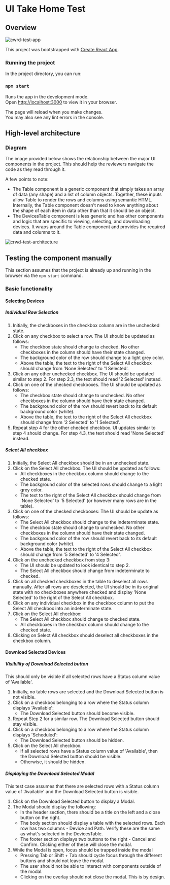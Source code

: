 # UI Take Home Test

## Overview
![cwrd-test-app](https://github.com/krazy-koala/crwd/assets/134880990/7c376760-e938-4154-946a-cc9f4191d818)

This project was bootstrapped with [Create React App](https://github.com/facebook/create-react-app).

### Running the project

In the project directory, you can run:

### `npm start`

Runs the app in the development mode.\
Open [http://localhost:3000](http://localhost:3000) to view it in your browser.

The page will reload when you make changes.\
You may also see any lint errors in the console.


## High-level architecture

### Diagram
The image provided below shows the relationship between the major UI components in the project.  This should help
the reviewers navigate the code as they read through it.

A few points to note:
- The Table component is a generic component that simply takes an array of data (any shape) and a list of column objects.  Together, these inputs
allow Table to render the rows and columns using semantic HTML.  Internally, the Table component doesn't need to know anything about
the shape of each item in data other than that it should be an object.
- The DevicesTable component is less generic and has other components and logic that are specific to viewing, selecting, and downloading devices.
It wraps around the Table component and provides the required data and columns to it.

![crwd-test-architecture](https://github.com/krazy-koala/crwd/assets/134880990/556a8208-e82b-4c0c-9bd8-4874bce29bec)

###

## Testing the component manually

This section assumes that the project is already up and running in the browser via the `npm start` command.
  
### Basic functionality
#### Selecting Devices
##### Individual Row Selection
1. Initially, the checkboxes in the checkbox column are in the unchecked state.
2. Click on any checkbox to select a row.  The UI should be updated as follows:
   - The checkbox state should change to checked.  No other checkboxes in the column should have their state changed.
   - The background color of the row should change to a light grey color.
   - Above the table, the text to the right of the Select All checkbox should change from 'None Selected' to '1 Selected'.
3. Click on any other unchecked checkbox.  The UI should be updated similar to step 2.  For step 2.3, the text should read '2 Selected' instead.
4. Click on one of the checked checkboxes.  The UI should be updated as follows:
   - The checkbox state should change to unchecked.  No other checkboxes in the column should have their state changed.
   - The background color of the row should revert back to its default background color (white).
   - Above the table, the text to the right of the Select All checkbox should change from '2 Selected' to '1 Selected'.
5. Repeat step 4 for the other checked checkbox.  UI updates similar to step 4 should change.  For step 4.3, the text should read 'None Selected' instead.
  
##### Select All checkbox
1. Initially, the Select All checkbox should be in an unchecked state.
2. Click on the Select All checkbox.  The UI should be updated as follows:
   - All checkboxes in the checkbox column should change to the checked state.
   - The background color of the selected rows should change to a light grey color.
   - The text to the right of the Select All checkbox should change from 'None Selected' to '5 Selected' (or however many rows are in the table).
3. Click on one of the checked checkboxes:  The UI should be update as follows:
   - The Select All checkbox should change to the indeterminate state.
   - The checkbox state should change to unchecked.  No other checkboxes in the column should have their state changed.
   - The background color of the row should revert back to its default background color (white).
   - Above the table, the text to the right of the Select All checkbox should change from '5 Selected' to '4 Selected'.
4. Click on the unchecked checkbox from step 3:
   - The UI should be updated to look identical to step 2.
   - The Select All checkbox should change from indeterminate to checked.
5. Click on all checked checkboxes in the table to deselect all rows manually.  After all rows are deselected, the UI should be in its original state with
   no checkboxes anywhere checked and display 'None Selected' to the right of the Select All checkbox.
6. Click on any individual checkbox in the checkbox column to put the Select All checkbox into an indeterminate state.
7. Click on the Select All checkbox:
   - The Select All checkbox should change to checked state.
   - All checkboxes in the checkbox column should change to the checked state.
8. Clicking on Select All checkbox should deselect all checkboxes in the checkbox column.

#### Download Selected Devices
##### Visibility of Download Selected button
This should only be visible if all selected rows have a Status column value of 'Available'.
1. Initially, no table rows are selected and the Download Selected button is not visible.
2. Click on a checkbox belonging to a row where the Status column displays 'Available':
   - The Download Selected button should become visible.
3. Repeat Step 2 for a similar row.  The Download Selected button should stay visible.
4. Click on a checkbox belonging to a row where the Status column displays 'Scheduled':
   - The Download Selected button should be hidden.
5. Click on the Select All checkbox.
   - If all selected rows have a Status column value of 'Available', then the Download Selected button should be visible.
   - Otherwise, it should be hidden.
  
##### Displaying the Download Selected Modal
This test case assumes that there are selected rows with a Status column value of 'Available' and the Download Selected button is visible.
1. Click on the Download Selected button to display a Modal.
2. The Modal should display the following:
   - In the header section, there should be a title on the left and a close button on the right.
   - The body section should display a table with the selected rows.  Each row has two columns - Device and Path.  Verify these are the same
     as what's selected in the DevicesTable.
   - The footer section displays two buttons to the right - Cancel and Confirm.  Clicking either of these will close the modal.
3. While the Modal is open, focus should be trapped inside the modal
   - Pressing Tab or Shift + Tab should cycle focus through the different buttons and should not leave the modal.
   - The user should not be able to interact with components outside of the modal.
   - Clicking on the overlay should not close the modal.  This is by design.
